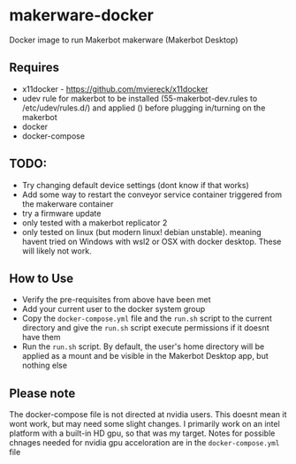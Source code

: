 # makerware-docker
Docker image to run Makerbot makerware (Makerbot Desktop)

## Requires
 - x11docker - https://github.com/mviereck/x11docker
 - udev rule for makerbot to be installed (55-makerbot-dev.rules to /etc/udev/rules.d/) and applied () before plugging in/turning on the makerbot
 - docker
 - docker-compose

## TODO:
 - Try changing default device settings (dont know if that works)
 - Add some way to restart the conveyor service container triggered from the makerware container
 - try a firmware update
 - only tested with a makerbot replicator 2
 - only tested on linux (but modern linux! debian unstable). meaning havent tried on Windows with wsl2 or OSX with docker desktop.
   These will likely not work.

## How to Use
 - Verify the pre-requisites from above have been met
 - Add your current user to the docker system group
 - Copy the `docker-compose.yml` file and the `run.sh` script to the current directory and give the `run.sh` script execute permissions if it doesnt have them
 - Run the `run.sh` script.  By default, the user's home directory will be applied as a mount and be visible in the Makerbot Desktop app, but nothing else

## Please note
The docker-compose file is not directed at nvidia users.  This doesnt mean it wont work, but may need some slight changes. I primarily work on an intel platform with a built-in HD gpu, so that was my target.  Notes for possible chnages needed for nvidia gpu acceloration are in the `docker-compose.yml` file